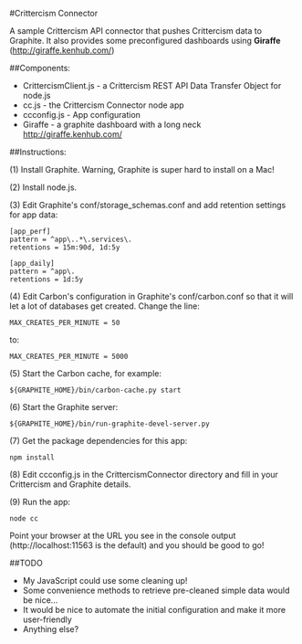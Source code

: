 #Crittercism Connector

A sample Crittercism API connector that pushes Crittercism data to Graphite.
It also provides some preconfigured dashboards using **Giraffe** (http://giraffe.kenhub.com/)

##Components:

* CrittercismClient.js - a Crittercism REST API Data Transfer Object for node.js
* cc.js - the Crittercism Connector node app
* ccconfig.js - App configuration
* Giraffe - a graphite dashboard with a long neck 
http://giraffe.kenhub.com/


##Instructions:

(1) Install Graphite.  Warning, Graphite is super hard to install on a Mac!

(2) Install node.js.

(3) Edit Graphite's conf/storage_schemas.conf and add retention settings for app data:
```
[app_perf]
pattern = ^app\..*\.services\.
retentions = 15m:90d, 1d:5y

[app_daily]
pattern = ^app\.
retentions = 1d:5y
```
(4) Edit Carbon's configuration in Graphite's conf/carbon.conf so that it will let a lot of databases get created.  Change the line:
```
MAX_CREATES_PER_MINUTE = 50
```
to:
```
MAX_CREATES_PER_MINUTE = 5000
```
(5) Start the Carbon cache, for example:
```
${GRAPHITE_HOME}/bin/carbon-cache.py start
```
(6) Start the Graphite server:
```
${GRAPHITE_HOME}/bin/run-graphite-devel-server.py
```
(7) Get the package dependencies for this app:
```
npm install
```
(8) Edit ccconfig.js in the CrittercismConnector directory and fill in your Crittercism and Graphite details.

(9) Run the app:
```
node cc
```
Point your browser at the URL you see in the console output (http://localhost:11563 is the default) and you should be good to go!


##TODO

* My JavaScript could use some cleaning up!
* Some convenience methods to retrieve pre-cleaned simple data would be nice...
* It would be nice to automate the initial configuration and make it more user-friendly
* Anything else?

